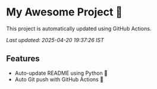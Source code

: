# My Awesome Project 🚀

This project is automatically updated using GitHub Actions.

_Last updated: 2025-04-20 19:37:26 IST_

## Features
- Auto-update README using Python 🐍
- Auto Git push with GitHub Actions 🤖
